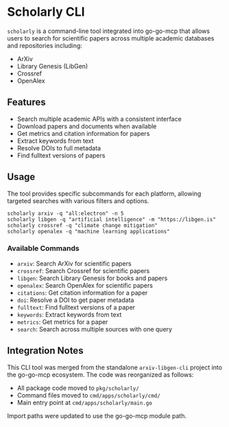 # Scholarly CLI

`scholarly` is a command-line tool integrated into go-go-mcp that allows users to search for scientific papers across multiple academic databases and repositories including:

- ArXiv
- Library Genesis (LibGen)
- Crossref
- OpenAlex

## Features

- Search multiple academic APIs with a consistent interface
- Download papers and documents when available
- Get metrics and citation information for papers
- Extract keywords from text
- Resolve DOIs to full metadata
- Find fulltext versions of papers

## Usage

The tool provides specific subcommands for each platform, allowing targeted searches with various filters and options.

```
scholarly arxiv -q "all:electron" -n 5
scholarly libgen -q "artificial intelligence" -m "https://libgen.is"
scholarly crossref -q "climate change mitigation"
scholarly openalex -q "machine learning applications"
```

### Available Commands

- `arxiv`: Search ArXiv for scientific papers
- `crossref`: Search Crossref for scientific papers
- `libgen`: Search Library Genesis for books and papers
- `openalex`: Search OpenAlex for scientific papers
- `citations`: Get citation information for a paper
- `doi`: Resolve a DOI to get paper metadata
- `fulltext`: Find fulltext versions of a paper
- `keywords`: Extract keywords from text
- `metrics`: Get metrics for a paper
- `search`: Search across multiple sources with one query

## Integration Notes

This CLI tool was merged from the standalone `arxiv-libgen-cli` project into the go-go-mcp ecosystem. The code was reorganized as follows:

- All package code moved to `pkg/scholarly/`
- Command files moved to `cmd/apps/scholarly/cmd/`
- Main entry point at `cmd/apps/scholarly/main.go`

Import paths were updated to use the go-go-mcp module path. 